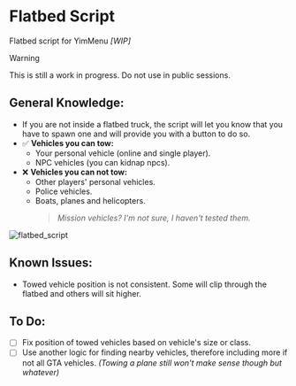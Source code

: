 # Flatbed Script
Flatbed script for YimMenu _[WIP]_

> [!WARNING]
> This is still a work in progress. Do not use in public sessions.

## General Knowledge:
- If you are not inside a flatbed truck, the script will let you know that you have to spawn one and will provide you with a button to do so.
- ✅ **Vehicles you can tow:**
  - Your personal vehicle (online and single player).
  - NPC vehicles (you can kidnap npcs).
- ❌ **Vehicles you can not tow:**
  - Other players' personal vehicles.
  - Police vehicles.
  - Boats, planes and helicopters.
    > _Mission vehicles? I'm not sure, I haven't tested them._

![flatbed_script](https://github.com/xesdoog/Flatbed-Script/assets/66764345/057769e4-70f0-4ace-8f57-b48be082d1ab)

## Known Issues:
- Towed vehicle position is not consistent. Some will clip through the flatbed and others will sit higher.

## To Do:
- [ ] Fix position of towed vehicles based on vehicle's size or class.
- [ ] Use another logic for finding nearby vehicles, therefore including more if not all GTA vehicles. *(Towing a plane still won't make sense though but whatever)*
